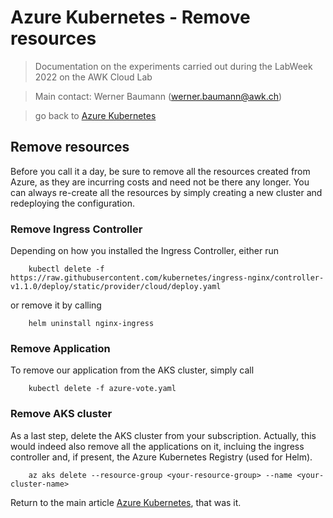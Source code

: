 # Azure Kubernetes - Remove resources

>Documentation on the experiments carried out during the LabWeek 2022 on the AWK Cloud Lab

>Main contact: Werner Baumann (werner.baumann@awk.ch)

> go back to [Azure Kubernetes](../README.md)

## Remove resources
Before you call it a day, be sure to remove all the resources created from Azure, as they are incurring costs and need not be there any longer. You can always re-create all the resources by simply creating a new cluster and redeploying the configuration.

### Remove Ingress Controller
Depending on how you installed the Ingress Controller, either run
```
    kubectl delete -f https://raw.githubusercontent.com/kubernetes/ingress-nginx/controller-v1.1.0/deploy/static/provider/cloud/deploy.yaml
```

or remove it by calling
```
    helm uninstall nginx-ingress
```

### Remove Application
To remove our application from the AKS cluster, simply call
```
    kubectl delete -f azure-vote.yaml
```

### Remove AKS cluster
As a last step, delete the AKS cluster from your subscription. Actually, this would indeed also remove all the applications on it, incluing the ingress controller and, if present, the Azure Kubernetes Registry (used for Helm).

```
    az aks delete --resource-group <your-resource-group> --name <your-cluster-name>
```

Return to the main article [Azure Kubernetes](../README.md), that was it.
